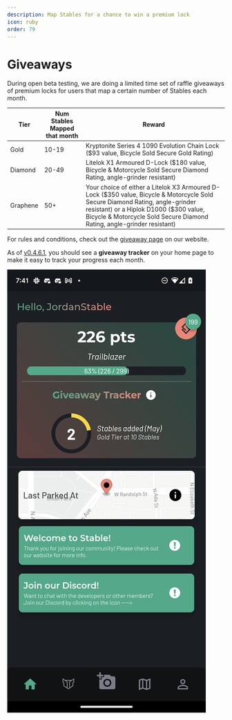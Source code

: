 ```yaml
---
description: Map Stables for a chance to win a premium lock
icon: ruby
order: 79
---
```


# Giveaways

During open beta testing, we are doing a limited time set of raffle giveaways of premium locks for users that map a certain number of Stables each month.

| Tier | Num Stables Mapped that month | Reward |
| ---- | ------------------------------------- | ------ |
| Gold | 10-19 | Kryptonite Series 4 1090 Evolution Chain Lock ($93 value, Bicycle Sold Secure Gold Rating) |
| Diamond | 20-49 | Litelok X1 Armoured D-Lock ($180 value, Bicycle & Motorcycle Sold Secure Diamond Rating, angle-grinder resistant) |
| Graphene | 50+ | Your choice of either a Litelok X3 Armoured D-Lock ($350 value, Bicycle & Motorcycle Sold Secure Diamond Rating, angle-grinder resistant) or a Hiplok D1000 ($300 value, Bicycle & Motorcycle Sold Secure Diamond Rating, angle-grinder resistant) |

For rules and conditions, check out the [giveaway page](https://www.stablemobility.io/giveaway) on our website.

As of [v0.4.6.1](../reference/changelog.md#v0461), you should see a **giveaway tracker** on your home page to make it easy to track your progress each month.

![](../static/screenshots/giveaways/giveaway-tracker.png)
